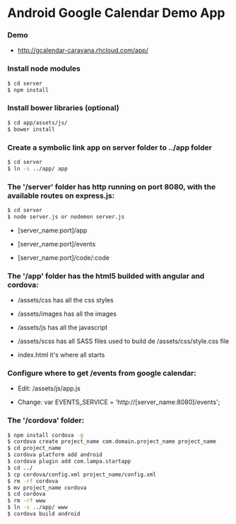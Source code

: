 # Android Google Calendar Demo App

### Demo

* http://gcalendar-caravana.rhcloud.com/app/

### Install node modules

```sh
$ cd server
$ npm install
```

### Install bower libraries (optional)

```sh
$ cd app/assets/js/
$ bower install
```

### Create a symbolic link app on server folder to ../app folder

```sh
$ cd server
$ ln -s ../app/ app
```

### The '/server' folder has http running on port 8080, with the available routes on express.js:

```sh
$ cd server
$ node server.js or nodemon server.js
```

* [server_name:port]/app

* [server_name:port]/events

* [server_name:port]/code/:code

### The '/app' folder has the html5 builded with angular and cordova:

* /assets/css has all the css styles

* /assets/images has all the images

* /assets/js has all the javascript

* /assets/scss has all SASS files used to build de /assets/css/style.css file

* index.html it's where all starts

### Configure where to get /events from google calendar:

* Edit: /assets/js/app.js

* Change: var EVENTS_SERVICE = 'http://[server_name:8080]/events';

### The '/cordova' folder:

```sh
$ npm install cordova -g
$ cordova create project_name com.domain.project_name project_name
$ cd project_name
$ cordova platform add android
$ cordova plugin add com.lampa.startapp
$ cd ../
$ cp cordova/config.xml project_name/config.xml
$ rm -rf cordova
$ mv project_name cordova
$ cd cordova
$ rm -rf www
$ ln -s ../app/ www
$ cordova build android
```